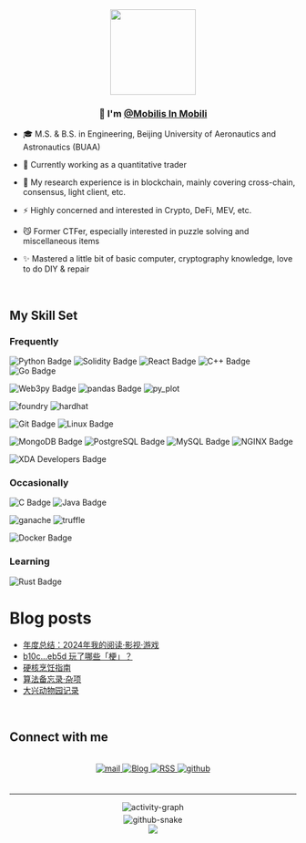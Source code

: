 <div align="center">
<img src="https://justloseit.top/about/mySVG.svg" align="center" height="150" width="150" />
</div>  
  

### <div align="center">👋 I'm [@Mobilis In Mobili](https://github.com/MobillsInMobild)</div>  
  

-  🎓 M.S. & B.S. in Engineering, Beijing University of Aeronautics and Astronautics (BUAA)


-  💼 Currently working as a quantitative trader


- 🔭 My research experience is in blockchain, mainly covering cross-chain, consensus, light client, etc.  

  
- ⚡ Highly concerned and interested in Crypto, DeFi, MEV, etc.  
  

- 😼 Former CTFer, especially interested in puzzle solving and miscellaneous items  
  

- ✨ Mastered a little bit of basic computer, cryptography knowledge, love to do DIY & repair  


  
<br/>  

## My Skill Set 
### Frequently
![Python Badge](https://img.shields.io/badge/Python-3776AB?logo=python&logoColor=fff&style=for-the-badge) 
![Solidity Badge](https://img.shields.io/badge/Solidity-363636?logo=solidity&logoColor=fff&style=for-the-badge)
![React Badge](https://img.shields.io/badge/React-61DAFB?logo=react&logoColor=000&style=for-the-badge)
![C++ Badge](https://img.shields.io/badge/C%2B%2B-00599C?logo=cplusplus&logoColor=fff&style=for-the-badge)
![Go Badge](https://img.shields.io/badge/Go-00ADD8?logo=go&logoColor=fff&style=for-the-badge)

![Web3py Badge](https://img.shields.io/badge/Web3py-F16822?logo=web3dotjs&logoColor=fff&style=for-the-badge)
![pandas Badge](https://img.shields.io/badge/pandas-150458?logo=pandas&logoColor=fff&style=for-the-badge)
![py_plot](https://img.shields.io/badge/py_plot-3F4F75?logo=plotly&logoColor=fff&style=for-the-badge)

![foundry](https://custom-icon-badges.demolab.com/badge/foundry-B8002E?logo=foundry&style=for-the-badge)
![hardhat](https://custom-icon-badges.demolab.com/badge/hardhat-4b5cc4?logo=hardhat_seek&style=for-the-badge)

![Git Badge](https://img.shields.io/badge/Git-F05032?logo=git&logoColor=fff&style=for-the-badge)
![Linux Badge](https://img.shields.io/badge/Linux-FCC624?logo=linux&logoColor=000&style=for-the-badge)

![MongoDB Badge](https://img.shields.io/badge/MongoDB-47A248?logo=mongodb&logoColor=fff&style=for-the-badge)
![PostgreSQL Badge](https://img.shields.io/badge/PostgreSQL-4169E1?logo=postgresql&logoColor=fff&style=for-the-badge)
![MySQL Badge](https://img.shields.io/badge/MySQL-4479A1?logo=mysql&logoColor=fff&style=for-the-badge)
![NGINX Badge](https://img.shields.io/badge/NGINX-009639?logo=nginx&logoColor=fff&style=for-the-badge)

![XDA Developers Badge](https://img.shields.io/badge/XDA%20Developers-EA7100?logo=xdadevelopers&logoColor=fff&style=for-the-badge)


### Occasionally
![C Badge](https://img.shields.io/badge/C-A8B9CC?logo=c&logoColor=fff&style=for-the-badge)
![Java Badge](https://img.shields.io/badge/Java-ED8B00?logo=openjdk&logoColor=fff&style=for-the-badge)

![ganache](https://custom-icon-badges.demolab.com/badge/ganache-b98b5b?logo=ganache&style=for-the-badge)
![truffle](https://custom-icon-badges.demolab.com/badge/truffle-8AB800?logo=truffle&style=for-the-badge)

![Docker Badge](https://img.shields.io/badge/Docker-2496ED?logo=docker&logoColor=fff&style=for-the-badge)

### Learning
![Rust Badge](https://img.shields.io/badge/Rust-000?logo=rust&logoColor=fff&style=for-the-badge)
<br/>  

# Blog posts
<!-- BLOG-POST-LIST:START -->
- [年度总结：2024年我的阅读·影视·游戏](https://justloseit.top/%E5%B9%B4%E5%BA%A6%E6%80%BB%E7%BB%93%EF%BC%9A2024%E5%B9%B4%E6%88%91%E7%9A%84%E9%98%85%E8%AF%BB%C2%B7%E5%BD%B1%E8%A7%86%C2%B7%E6%B8%B8%E6%88%8F/)
- [b10c...eb5d 玩了哪些「梗」？](https://justloseit.top/b10ceb5d%E7%8E%A9%E6%A2%97/)
- [硬核烹饪指南](https://justloseit.top/%E7%A1%AC%E6%A0%B8%E7%83%B9%E9%A5%AA%E6%8C%87%E5%8D%97/)
- [算法备忘录·杂项](https://justloseit.top/%E7%AE%97%E6%B3%95%E5%A4%87%E5%BF%98%E5%BD%95%C2%B7%E6%9D%82%E9%A1%B9/)
- [大兴动物园记录](https://justloseit.top/%E5%A4%A7%E5%85%B4%E5%8A%A8%E7%89%A9%E5%9B%AD%E8%AE%B0%E5%BD%95/)
<!-- BLOG-POST-LIST:END -->

<br/>  

## Connect with me  
<br />

<div align="center">
<a href="mailto:hang_ruan@foxmail.com" target="_blank">
<img src=https://img.shields.io/badge/mail-EA4335?logo=gmail&logoColor=fff&style=for-the-badge alt=mail style="margin-bottom: 5px;" />
<a href="https://justloseit.top/" target="_blank">
<img src=https://img.shields.io/badge/Blog-0E83CD?logo=hexo&logoColor=fff&style=for-the-badge alt=Blog style="margin-bottom: 5px;" />
<a href="https://justloseit.top/atom.xml" target="_blank">
<img src=https://img.shields.io/badge/RSS-FFA500?logo=rss&logoColor=fff&style=for-the-badge alt=RSS style="margin-bottom: 5px;" />
<a href="https://github.com/MobillsInMobild" target="_blank">
<img src=https://img.shields.io/badge/github-%2324292e.svg?&style=for-the-badge&logo=github&logoColor=white alt=github style="margin-bottom: 5px;" />
</a> 
</div>  
<br />

----
<div align="center">
<img src=https://github-readme-activity-graph.vercel.app/graph?username=MobillsInMobild&theme=react-dark alt=activity-graph style="margin-bottom: 5px;" />
</div>  

<div align="center">
<picture>
  <source media="(prefers-color-scheme: dark)" srcset="https://raw.githubusercontent.com/MobillsInMobild/MobillsInMobild/output/github-contribution-grid-snake-dark.svg" />
  <source media="(prefers-color-scheme: light)" srcset="https://raw.githubusercontent.com/MobillsInMobild/MobillsInMobild/output/github-contribution-grid-snake.svg" />
  <img alt="github-snake" src="github-snake.svg" />
</picture>
</div>  

<div align="center">
<img src="https://komarev.com/ghpvc/?username=MobillsInMobild&&style=flat-square" align="center" />
</div>  

<br />
